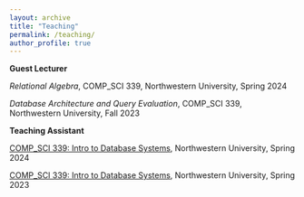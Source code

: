 ```yaml
---
layout: archive
title: "Teaching"
permalink: /teaching/
author_profile: true
---
```


**Guest Lecturer**

*Relational Algebra*, COMP_SCI 339, Northwestern University, Spring 2024

*Database Architecture and Query Evaluation*, COMP_SCI 339, Northwestern University, Fall 2023

**Teaching Assistant**

[COMP_SCI 339: Intro to Database Systems](https://www.mccormick.northwestern.edu/computer-science/academics/courses/descriptions/339.html), Northwestern University, Spring 2024

[COMP_SCI 339: Intro to Database Systems](https://www.mccormick.northwestern.edu/computer-science/academics/courses/descriptions/339.html), Northwestern University, Spring 2023